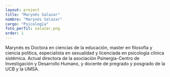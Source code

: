 ```yaml
---
layout: project
title: "Marynés Salazar"
nombre: "Marynés Salazar"
cargo: "Psicología"
foto_perfil: salazar.png
order: 1
---
```


Marynés es Doctora en ciencias de la educación, master en filosofía y ciencia política, especialista en sexualidad y licenciada en psicología clínica sistémica. Actual directora de la asociación Psinergia-Centro de Investigación y Desarrollo Humano, y docente de pregrado y posgrado de la UCB y la UMSA.
